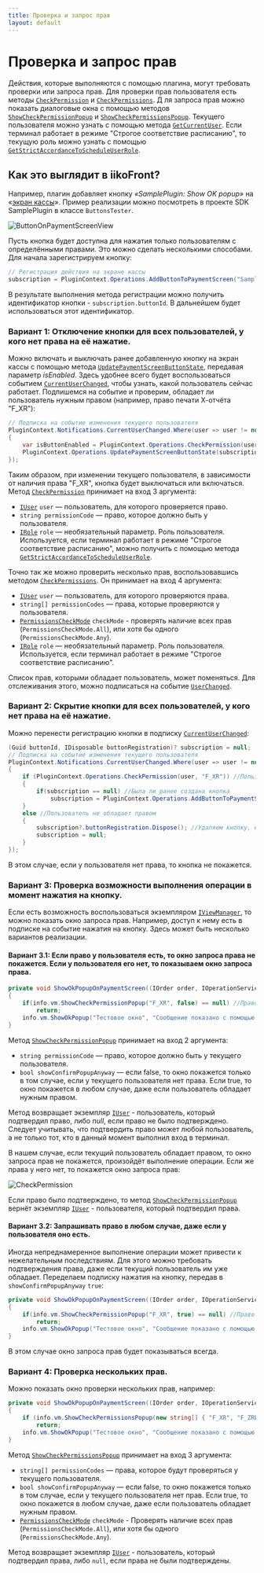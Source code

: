 ```yaml
---
title: Проверка и запрос прав
layout: default
---
```

# Проверка и запрос прав #

Действия, которые выполняются с помощью плагина, могут требовать проверки или запроса прав. 
Для проверки прав пользователя есть методы [`CheckPermission`](https://iiko.github.io/front.api.sdk/v7/html/M_Resto_Front_Api_IOperationService_CheckPermission.htm) и [`CheckPermissions`](https://iiko.github.io/front.api.sdk/v7/html/M_Resto_Front_Api_IOperationService_CheckPermissions.htm). Д
ля запроса прав можно показать диалоговые окна с помощью методов [`ShowCheckPermissionPopup`](https://iiko.github.io/front.api.sdk/v7/html/M_Resto_Front_Api_UI_IViewManager_ShowCheckPermissionPopup.htm) и [`ShowCheckPermissionsPopup`](https://iiko.github.io/front.api.sdk/v7/html/M_Resto_Front_Api_UI_IViewManager_ShowCheckPermissionsPopup.htm). 
Текущего пользователя можно узнать с помощью метода [`GetCurrentUser`](https://iiko.github.io/front.api.sdk/v7/html/M_Resto_Front_Api_IOperationService_GetCurrentUser.htm). 
Если терминал работает в режиме "Строгое соответствие расписанию", то текущую роль можно узнать с помощью [`GetStrictAccordanceToScheduleUserRole`](https://iiko.github.io/front.api.sdk/v7/html/M_Resto_Front_Api_IOperationService_GetStrictAccordanceToScheduleUserRole.htm).

## Как это выглядит в iikoFront?

Например, плагин добавляет кнопку *«SamplePlugin: Show OK popup»* на «[экран кассы](ActionOnPaymentScreenView.html)». 
Пример реализации можно посмотреть в проекте SDK SamplePlugin в классе `ButtonsTester`.

![ButtonOnPaymentScreenView](../../img/actionOnPaymentScreenView/buttonOnPaymentScreen.png)

Пусть кнопка будет доступна для нажатия только пользователям с определёнными правами. 
Это можно сделать несколькими способами. 
Для начала зарегистрируем кнопку:

```cs
// Регистрация действия на экране кассы
subscription = PluginContext.Operations.AddButtonToPaymentScreen("SamplePlugin: Show ok popup", false, true, ShowOkPopupOnPaymentScreen);
``` 

В результате выполнения метода регистрации можно получить идентификатор кнопки - `subscription.buttonId`. 
В дальнейшем будет использоваться этот идентификатор.

### Вариант 1: Отключение кнопки для всех пользователей, у кого нет права на её нажатие.

Можно включать и выключать ранее добавленную кнопку на экран кассы с помощью метода [`UpdatePaymentScreenButtonState`](https://iiko.github.io/front.api.sdk/v7/html/M_Resto_Front_Api_IOperationService_UpdatePaymentScreenButtonState.htm), передавая параметр *isEnabled*. 
Здесь удобнее всего будет воспользоваться событием [`CurrentUserChanged`](https://iiko.github.io/front.api.sdk/v7/html/P_Resto_Front_Api_INotificationService_CurrentUserChanged.htm), чтобы узнать, какой пользователь сейчас работает.
Подпишемся на событие и проверим, обладает ли пользователь нужным правом (например, право печати Х-отчёта "F_XR"):

```cs
// Подписка на событие изменения текущего пользователя
PluginContext.Notifications.CurrentUserChanged.Where(user => user != null).DistinctUntilChanged().Subscribe(user =>
{
    var isButtonEnabled = PluginContext.Operations.CheckPermission(user, "F_XR");
    PluginContext.Operations.UpdatePaymentScreenButtonState(subscription.buttonId, isEnabled: isButtonEnabled);
});
``` 

Таким образом, при изменении текущего пользователя, в зависимости от наличия права "F_XR", кнопка будет выключаться или включаться.
Метод [`CheckPermission`](https://iiko.github.io/front.api.sdk/v7/html/M_Resto_Front_Api_IOperationService_CheckPermission.htm) принимает на вход 3 аргумента:

- [`IUser`](https://iiko.github.io/front.api.sdk/v7/html/T_Resto_Front_Api_Data_Security_IUser.htm) `user` — пользователь, для которого проверяется право.
- `string permissionCode` — право, которое должно быть у пользователя. 
- [`IRole`](https://iiko.github.io/front.api.sdk/v7/html/T_Resto_Front_Api_Data_Security_IRole.htm) `role` — необязательный параметр. Роль пользователя. Используется, если терминал работает в режиме "Строгое соответствие расписанию", можно получить с помощью метода [`GetStrictAccordanceToScheduleUserRole`](https://iiko.github.io/front.api.sdk/v7/html/M_Resto_Front_Api_IOperationService_GetStrictAccordanceToScheduleUserRole.htm).

Точно так же можно проверить несколько прав, воспользовавшись методом [`CheckPermissions`](https://iiko.github.io/front.api.sdk/v7/html/M_Resto_Front_Api_IOperationService_CheckPermissions.htm). Он принимает на вход 4 аргумента:

- [`IUser`](https://iiko.github.io/front.api.sdk/v7/html/T_Resto_Front_Api_Data_Security_IUser.htm) `user` — пользователь, для которого проверяются права.
- `string[] permissionCodes` — права, которые проверяются у пользователя.
- [`PermissionsCheckMode`](https://iiko.github.io/front.api.sdk/v7/html/T_Resto_Front_Api_PermissionsCheckMode.htm) `checkMode` - проверять наличие всех прав (`PermissionsCheckMode.All`), или хотя бы одного (`PermissionsCheckMode.Any`).
- [`IRole`](https://iiko.github.io/front.api.sdk/v7/html/T_Resto_Front_Api_Data_Security_IRole.htm) `role` — необязательный параметр. Роль пользователя. Используется, если терминал работает в режиме "Строгое соответствие расписанию".

Список прав, которыми обладает пользователь, может поменяться. 
Для отслеживания этого, можно подписаться на событие [`UserChanged`](https://iiko.github.io/front.api.sdk/v7/html/P_Resto_Front_Api_INotificationService_UserChanged.htm).

### Вариант 2: Скрытие кнопки для всех пользователей, у кого нет права на её нажатие.

Можно перенести регистрацию кнопки в подписку [`CurrentUserChanged`](https://iiko.github.io/front.api.sdk/v7/html/P_Resto_Front_Api_INotificationService_CurrentUserChanged.htm):

```cs
(Guid buttonId, IDisposable buttonRegistration)? subscription = null;
// Подписка на событие изменения текущего пользователя
PluginContext.Notifications.CurrentUserChanged.Where(user => user != null).DistinctUntilChanged().Subscribe(user =>
{
    if (PluginContext.Operations.CheckPermission(user, "F_XR")) //Пользователь обладает правом
    {
        if(subscription == null) //Была ли ранее создана кнопка
            subscription = PluginContext.Operations.AddButtonToPaymentScreen("SamplePlugin: Show ok popup", false, true, ShowOkPopupOnPaymentScreen);
    }
    else //Пользователь не обладает правом
    {
        subscription?.buttonRegistration.Dispose(); //Удаляем кнопку, если она была создана
        subscription = null;
    }
});
``` 

В этом случае, если у пользователя нет права, то кнопка не покажется.

### Вариант 3: Проверка возможности выполнения операции в момент нажатия на кнопку.

Если есть возможность воспользоваться экземпляром [`IViewManager`](https://iiko.github.io/front.api.sdk/v7/html/T_Resto_Front_Api_UI_IViewManager.htm), то можно показать окно запроса прав. 
Например, доступ к нему есть в подписке на событие нажатия на кнопку. 
Здесь может быть несколько вариантов реализации.

#### Вариант 3.1: Если право у пользователя есть, то окно запроса права не покажется. Если у пользователя его нет, то показываем окно запроса права. 

```cs
private void ShowOkPopupOnPaymentScreen((IOrder order, IOperationService os, IViewManager vm, (Guid buttonId, string caption, bool isChecked, string iconGeometry) state) info)
{
    if(info.vm.ShowCheckPermissionPopup("F_XR", false) == null) //Право не было подтверждено
        return;
    info.vm.ShowOkPopup("Тестовое окно", "Сообщение показано с помощью SamplePlugin.");
}
```

Метод [`ShowCheckPermissionPopup`](https://iiko.github.io/front.api.sdk/v7/html/M_Resto_Front_Api_UI_IViewManager_ShowCheckPermissionPopup.htm) принимает на вход 2 аргумента:

- `string permissionCode` — право, которое должно быть у текущего пользователя.
- `bool showConfirmPopupAnyway` — если false, то окно покажется только в том случае, если у текущего пользователя нет права. Если true, то окно покажется в любом случае, даже если пользователь обладает нужным правом.

Метод возвращает экземпляр [`IUser`](https://iiko.github.io/front.api.sdk/v7/html/T_Resto_Front_Api_Data_Security_IUser.htm) - пользователь, который подтвердил право, либо *null*, если право не было подтверждено. 
Следует учитывать, что подтвердить право может любой пользователь, а не только тот, кто в данный момент выполнил вход в терминал.

В нашем случае, если текущий пользователь обладает правом, то окно запроса прав не покажется, произойдёт выполнение операции. 
Если же права у него нет, то покажется окно запроса прав:

![CheckPermission](../../img/checkingPermissions/checkPermission.png)

Если право было подтверждено, то метод [`ShowCheckPermissionPopup`](https://iiko.github.io/front.api.sdk/v7/html/M_Resto_Front_Api_UI_IViewManager_ShowCheckPermissionPopup.htm) вернёт экземпляр [`IUser`](https://iiko.github.io/front.api.sdk/v7/html/T_Resto_Front_Api_Data_Security_IUser.htm) - пользователя, который подтвердил права.

#### Вариант 3.2: Запрашивать право в любом случае, даже если у пользователя оно есть.

Иногда непреднамеренное выполнение операции может привести к нежелательным последствиям.
Для этого можно требовать подтверждения права, даже если текущий пользователь им уже обладает.
Переделаем подписку нажатия на кнопку, передав в `showConfirmPopupAnyway` `true`:

```cs
private void ShowOkPopupOnPaymentScreen((IOrder order, IOperationService os, IViewManager vm, (Guid buttonId, string caption, bool isChecked, string iconGeometry) state) info)
{
    if(info.vm.ShowCheckPermissionPopup("F_XR", true) == null) //Право не было подтверждено
        return;
    info.vm.ShowOkPopup("Тестовое окно", "Сообщение показано с помощью SamplePlugin.");
}
```

В этом случае окно запроса прав будет показываться всегда.

### Вариант 4: Проверка нескольких прав.

Можно показать окно проверки нескольких прав, например:

```cs
private void ShowOkPopupOnPaymentScreen((IOrder order, IOperationService os, IViewManager vm, (Guid buttonId, string caption, bool isChecked, string iconGeometry) state) info)
{
    if (info.vm.ShowCheckPermissionsPopup(new string[] { "F_XR", "F_ZREP" }, false, PermissionsCheckMode.Any) == null) //Права не были подтверждены
        return;
    info.vm.ShowOkPopup("Тестовое окно", "Сообщение показано с помощью SamplePlugin.");
}
```

Метод [`ShowCheckPermissionsPopup`](https://iiko.github.io/front.api.sdk/v7/html/M_Resto_Front_Api_UI_IViewManager_ShowCheckPermissionsPopup.htm) принимает на вход 3 аргумента:

- `string[] permissionCodes` — права, которое будут проверяться у текущего пользователя.
- `bool showConfirmPopupAnyway` — если false, то окно покажется только в том случае, если у текущего пользователя нет прав. Если true, то окно покажется в любом случае, даже если пользователь обладает нужным правом.
- [`PermissionsCheckMode`](https://iiko.github.io/front.api.sdk/v7/html/T_Resto_Front_Api_PermissionsCheckMode.htm) `checkMode` - Проверять наличие всех прав (`PermissionsCheckMode.All`), или хотя бы одного (`PermissionsCheckMode.Any`).

Метод возвращает экземпляр [`IUser`](https://iiko.github.io/front.api.sdk/v7/html/T_Resto_Front_Api_Data_Security_IUser.htm) - пользователь, который подтвердил права, либо `null`, если права не были подтверждены.